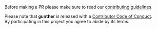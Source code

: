 Before making a PR please make sure to read our
[contributing guidelines][contributing].

Please note that **gunther** is released with a
[Contributor Code of Conduct][code of conduct]. By participating in this
project you agree to abide by its terms.

[code of conduct]: /CODE_OF_CONDUCT.md
[contributing]: /CONTRIBUTING.md
